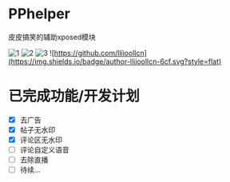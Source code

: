 # PPhelper
皮皮搞笑的辅助xposed模块

![1](https://img.shields.io/github/stars/lliioollcn/PPHelper)
![2](https://img.shields.io/github/downloads/lliioollcn/PPHelper/total)
![3](https://img.shields.io/github/v/release/lliioollcn/PPHelper)
![https://github.com/lliioollcn](https://img.shields.io/badge/author-lliioollcn-6cf.svg?style=flat)
# 已完成功能/开发计划
- [x] 去广告
- [x] 帖子无水印
- [x] 评论区无水印
- [ ] 评论自定义语音
- [ ] 去除直播
- [ ] 待续...